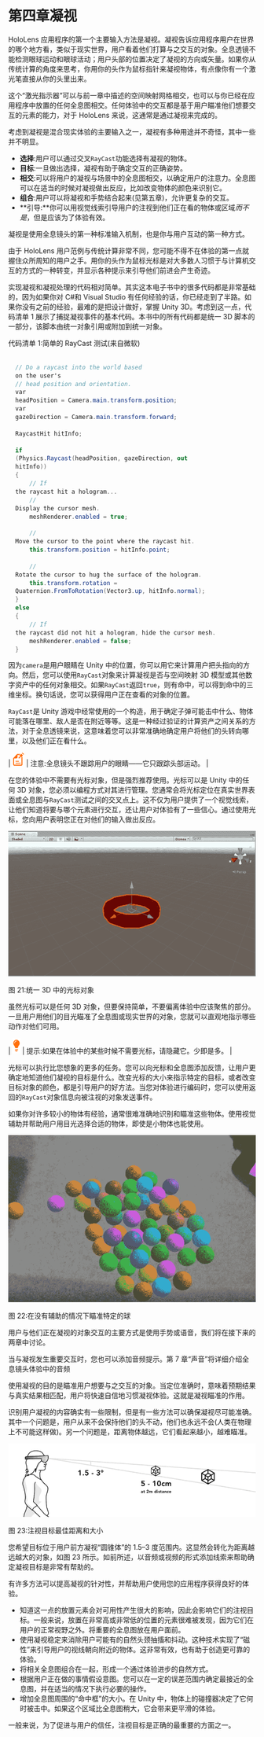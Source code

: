 # 第四章凝视

HoloLens 应用程序的第一个主要输入方法是凝视。凝视告诉应用程序用户在世界的哪个地方看，类似于现实世界，用户看着他们打算与之交互的对象。全息透镜不能检测眼球运动和眼球活动；用户头部的位置决定了凝视的方向或矢量。如果你从传统计算的角度来思考，你用你的头作为鼠标指针来凝视物体，有点像你有一个激光笔直接从你的头里出来。

这个“激光指示器”可以与前一章中描述的空间映射网格相交，也可以与你已经在应用程序中放置的任何全息图相交。任何体验中的交互都是基于用户瞄准他们想要交互的元素的能力，对于 HoloLens 来说，这通常是通过凝视来完成的。

考虑到凝视是混合现实体验的主要输入之一，凝视有多种用途并不奇怪，其中一些并不明显。

*   **选择**:用户可以通过交叉`RayCast`功能选择有凝视的物体。
*   **目标**:一旦做出选择，凝视有助于确定交互的正确姿势。
*   **相交**:可以将用户的凝视与场景中的全息图相交，以确定用户的注意力。全息图可以在适当的时候对凝视做出反应，比如改变物体的颜色来识别它。
*   **组合**:用户可以将凝视和手势结合起来(见第五章)，允许更复杂的交互。
*   **引导:**你可以用视觉线索引导用户的注视到他们正在看的物体或区域*而不是*，但是应该为了体验有效。

凝视是使用全息镜头的第一种标准输入机制，也是你与用户互动的第一种方式。

由于 HoloLens 用户范例与传统计算非常不同，您可能不得不在体验的第一点就握住众所周知的用户之手。用你的头作为鼠标光标是对大多数人习惯于与计算机交互的方式的一种转变，并显示各种提示来引导他们前进会产生奇迹。

实现凝视和凝视处理的代码相对简单。其实这本电子书中的很多代码都是非常基础的，因为如果你对 C#和 Visual Studio 有任何经验的话，你已经走到了半路。如果你没有之前的经验，最难的是把设计做好，掌握 Unity 3D。考虑到这一点，代码清单 1 展示了捕捉凝视事件的基本代码。本书中的所有代码都是统一 3D 脚本的一部分，该脚本由统一对象引用或附加到统一对象。

代码清单 1:简单的 RayCast 测试(来自微软)

```cs

  // Do a raycast into the world based
  on the user's
  // head position and orientation.
  var
  headPosition = Camera.main.transform.position;
  var
  gazeDirection = Camera.main.transform.forward;

  RaycastHit hitInfo;

  if
  (Physics.Raycast(headPosition, gazeDirection, out
  hitInfo))
  {
      // If
  the raycast hit a hologram...
      //
  Display the cursor mesh.
      meshRenderer.enabled = true;

      //
  Move the cursor to the point where the raycast hit.
      this.transform.position = hitInfo.point;

      //
  Rotate the cursor to hug the surface of the hologram.
      this.transform.rotation =
  Quaternion.FromToRotation(Vector3.up, hitInfo.normal);
  }
  else
  {
      // If
  the raycast did not hit a hologram, hide the cursor mesh.
      meshRenderer.enabled = false;
  }

```

因为`camera`是用户眼睛在 Unity 中的位置，你可以用它来计算用户把头指向的方向。然后，您可以使用`RayCast`对象来计算凝视是否与空间映射 3D 模型或其他数字资产中的任何对象相交。如果`RayCast`返回`true`，则有命中，可以得到命中的三维坐标。换句话说，您可以获得用户正在查看的对象的位置。

`RayCast`是 Unity 游戏中经常使用的一个构造，用于确定子弹可能击中什么、物体可能落在哪里、敌人是否在附近等等。这是一种经过验证的计算资产之间关系的方法，对于全息透镜来说，这意味着您可以非常准确地确定用户将他们的头转向哪里，以及他们正在看什么。

| ![](img/note.png) | 注意:全息镜头不跟踪用户的眼睛——它只跟踪头部运动。 |

在您的体验中不需要有光标对象，但是强烈推荐使用。光标可以是 Unity 中的任何 3D 对象，您必须以编程方式对其进行管理。您通常会将光标定位在真实世界表面或全息图与`RayCast`测试之间的交叉点上。这不仅为用户提供了一个视觉线索，让他们知道将要与哪个元素进行交互，还让用户对体验有了一些信心。通过使用光标，您向用户表明您正在对他们的输入做出反应。

![](img/image025.jpg)

图 21:统一 3D 中的光标对象

虽然光标可以是任何 3D 对象，但要保持简单，不要偏离体验中应该聚焦的部分。一旦用户用他们的目光瞄准了全息图或现实世界的对象，您就可以直观地指示哪些动作对他们可用。

| ![](img/tip.png) | 提示:如果在体验中的某些时候不需要光标，请隐藏它。少即是多。 |

光标可以执行比您想象的更多的任务。您可以向光标和全息图添加反馈，让用户更确定地知道他们凝视的目标是什么。改变光标的大小来指示特定的目标，或者改变目标对象的颜色，都是引导用户的好方法。当您对体验进行编码时，您可以使用返回的`RayCast`对象信息向被注视的对象发送事件。

如果你对许多较小的物体有经验，通常很难准确地识别和瞄准这些物体。使用视觉辅助并帮助用户用目光选择合适的物体，即使是小物体也能使用。

![](img/image027.jpg)

图 22:在没有辅助的情况下瞄准特定的球

用户与他们正在凝视的对象交互的主要方式是使用手势或语音，我们将在接下来的两章中讨论。

当与凝视发生重要交互时，您也可以添加音频提示。第 7 章“声音”将详细介绍全息镜头体验中的音频

使用凝视的目的是瞄准用户想要与之交互的对象。当定位准确时，意味着预期结果与真实结果相匹配，用户将快速自信地习惯凝视体验。这就是凝视瞄准的作用。

识别用户凝视的内容确实有一些限制，但是有一些方法可以确保凝视尽可能准确。其中一个问题是，用户从来不会保持他们的头不动，他们也永远不会(人类在物理上不可能这样做)。另一个问题是，距离物体越远，它们看起来越小，越难瞄准。

![](img/image028.png)

图 23:注视目标最佳距离和大小

您希望目标位于用户前方凝视“圆锥体”的 1.5–3 度范围内。这显然会转化为距离越远越大的对象，如图 23 所示。如前所述，以音频或视频的形式添加线索来帮助确定凝视目标是非常有帮助的。

有许多方法可以提高凝视的针对性，并帮助用户使用您的应用程序获得良好的体验。

*   知道这一点的放置元素会对可用性产生很大的影响，因此会影响它们的注视目标。一般来说，放置在非常高或非常低的位置的元素很难被发现，因为它们在用户的正常视野之外。将重要的全息图放在用户面前。
*   使用凝视稳定来消除用户可能有的自然头颈抽搐和抖动。这种技术实现了“磁性”来引导用户的视线朝向附近的物体。这非常有效，也有助于创造更可靠的体验。
*   将相关全息图组合在一起，形成一个通过体验进步的自然方式。
*   根据用户正在做的事情假设意图。您可以在一定的误差范围内确定最接近的全息图，并在适当的情况下执行必要的操作。
*   增加全息图周围的“命中框”的大小。在 Unity 中，物体上的碰撞器决定了它何时被击中。如果这个区域比全息图稍大，它会带来更平滑的体验。

一般来说，为了促进与用户的信任，注视目标是正确的最重要的方面之一。